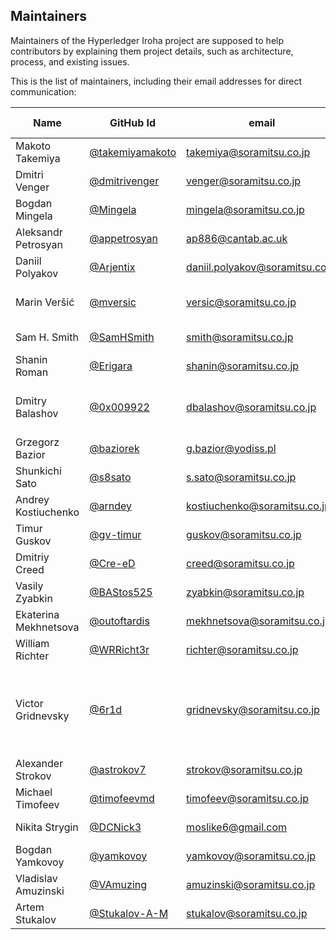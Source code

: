 ## Maintainers

Maintainers of the Hyperledger Iroha project
are supposed to help contributors by explaining them project details,
such as architecture, process, and existing issues.

This is the list of maintainers, including their email addresses for direct communication:

|         Name          |                      GitHub Id                       |              email              |                               Area of expertise                               |
| --------------------- | ---------------------------------------------------- | ------------------------------- | ----------------------------------------------------------------------------- |
| Makoto Takemiya       | [@takemiyamakoto](https://github.com/takemiyamakoto) | takemiya@soramitsu.co.jp        | Product vision                                                                |
| Dmitri Venger         | [@dmitrivenger](https://github.com/dmitrivenger)     | venger@soramitsu.co.jp          | Project manager                                                               |
| Bogdan Mingela        | [@Mingela](https://github.com/Mingela)               | mingela@soramitsu.co.jp         | Iroha Team Lead                                                               |
| Aleksandr Petrosyan   | [@appetrosyan](https://github.com/appetrosyan)       | ap886@cantab.ac.uk              | Iroha 2 architect                                                             |
| Daniil Polyakov       | [@Arjentix](https://github.com/Arjentix)             | daniil.polyakov@soramitsu.co.jp | Development: Rust, C++                                                        |
| Marin Veršić          | [@mversic](https://github.com/mversic)               | versic@soramitsu.co.jp          | Tech lead, development: Rust, Java                                            |
| Sam H. Smith          | [@SamHSmith](https://github.com/SamHSmith)           | smith@soramitsu.co.jp           | Development: Rust, C                                                          |
| Shanin Roman          | [@Erigara](https://github.com/Erigara)               | shanin@soramitsu.co.jp          | Development: Rust                                                             |
| Dmitry Balashov       | [@0x009922](https://github.com/0x009922)             | dbalashov@soramitsu.co.jp       | Development: Rust, TypeScript, JavaScript                                     |
| Grzegorz Bazior       | [@baziorek](https://github.com/baziorek)             | g.bazior@yodiss.pl              | Development: C++, Python                                                      |
| Shunkichi Sato        | [@s8sato](https://github.com/s8sato)                 | s.sato@soramitsu.co.jp          | Development: Rust                                                             |
| Andrey Kostiuchenko   | [@arndey](https://github.com/arndey)                 | kostiuchenko@soramitsu.co.jp    | Developer: Java, Kotlin                                                       |
| Timur Guskov          | [@gv-timur](https://github.com/gv-timur)             | guskov@soramitsu.co.jp          | Development: Java                                                             |
| Dmitriy Creed         | [@Cre-eD](https://github.com/Cre-eD)                 | creed@soramitsu.co.jp           | DevSecOps                                                                     |
| Vasily Zyabkin        | [@BAStos525](https://github.com/BAStos525)           | zyabkin@soramitsu.co.jp         | DevOps                                                                        |
| Ekaterina Mekhnetsova | [@outoftardis](https://github.com/outoftardis)       | mekhnetsova@soramitsu.co.jp     | Documentation                                                                 |
| William Richter       | [@WRRicht3r](https://github.com/WRRicht3r)           | richter@soramitsu.co.jp         | Documentation                                                                 |
| Victor Gridnevsky     | [@6r1d](https://github.com/6r1d)                     | gridnevsky@soramitsu.co.jp      | Community manager, documentation, development: JavaScript, TypeScript, Python |
| Alexander Strokov     | [@astrokov7](https://github.com/astrokov7)           | strokov@soramitsu.co.jp         | QA, Python                                                                    |
| Michael Timofeev      | [@timofeevmd](https://github.com/timofeevmd)         | timofeev@soramitsu.co.jp        | QA                                                                            |
| Nikita Strygin        | [@DCNick3](https://github.com/DCNick3)               | moslike6@gmail.com              | Development: Rust                                                             |
| Bogdan Yamkovoy       | [@yamkovoy](https://github.com/yamkovoy)             | yamkovoy@soramitsu.co.jp        | Documentation                                                                 |
| Vladislav Amuzinski   | [@VAmuzing](https://github.com/VAmuzing)             | amuzinski@soramitsu.co.jp       | Development: Rust                                                             |
| Artem Stukalov        | [@Stukalov-A-M](https://github.com/Stukalov-A-M)     | stukalov@soramitsu.co.jp        | Documentation: examples                                                       |
